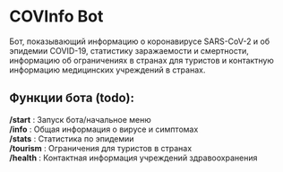 # COVInfo Bot
Бот, показывающий информацию о коронавирусе SARS-CoV-2 и об эпидемии COVID-19, статистику
заражаемости и смертности, информацию об ограничениях в странах для туристов и контактную
информацию медицинских учреждений в странах.

## Функции бота (todo):  
**/start** : Запуск бота/начальное меню  
**/info** : Общая информация о вирусе и симптомах  
**/stats** : Статистика по эпидемии  
**/tourism** : Ограничения для туристов в странах  
**/health** : Контактная информация учреждений здравоохранения  
